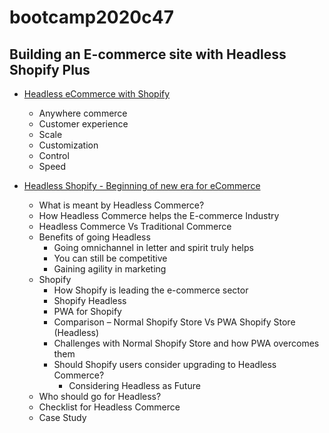 # bootcamp2020c47

## Building an E-commerce site with Headless Shopify Plus

- [Headless eCommerce with Shopify](https://www.shopify.com/plus/solutions/headless-commerce)

  - Anywhere commerce
  - Customer experience
  - Scale
  - Customization
  - Control
  - Speed

- [Headless Shopify - Beginning of new era for eCommerce](https://aureatelabs.com/ecommerce/headless-shopify-beginning-of-new-era-for-ecommerce/)
  - What is meant by Headless Commerce?
  - How Headless Commerce helps the E-commerce Industry
  - Headless Commerce Vs Traditional Commerce
  - Benefits of going Headless
    - Going omnichannel in letter and spirit truly helps
    - You can still be competitive
    - Gaining agility in marketing
  - Shopify
    - How Shopify is leading the e-commerce sector
    - Shopify Headless
    - PWA for Shopify
    - Comparison – Normal Shopify Store Vs PWA Shopify Store (Headless)
    - Challenges with Normal Shopify Store and how PWA overcomes them
    - Should Shopify users consider upgrading to Headless Commerce?
      - Considering Headless as Future
  - Who should go for Headless?
  - Checklist for Headless Commerce
  - Case Study
